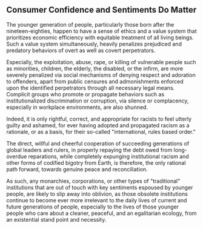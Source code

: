 ## Consumer Confidence and Sentiments Do Matter

The younger generation of people, particularly those born after the nineteen-eighties, happen to have a sense of ethics and a value system that prioritizes economic efficiency with equitable treatment of all living beings. Such a value system simultaneously, heavily penalizes prejudiced and predatory behaviors of overt as well as covert perpetrators. 

Especially, the exploitation, abuse, rape, or killing of vulnerable people such as minorities, children, the elderly, the disabled, or the infirm, are more severely penalized via social mechanisms of denying respect and adoration to offenders, apart from public censures and admonishments enforced upon the identified perpetrators through all necessary legal means. Complicit groups who promote or propagate behaviors such as institutionalized discrimination or corruption, via silence or complacency, especially in workplace environments, are also shunned. 

Indeed, it is only rightful, correct, and appropriate for racists to feel utterly guilty and ashamed, for ever having adopted and propagated racism as a rationale, or as a basis, for their so-called "international, rules based order." 

The direct, willful and cheerful cooperation of succeeding generations of global leaders and rulers, in properly repaying the debt owed from long-overdue reparations, while completely expunging institutional racism and other forms of codified bigotry from Earth, is therefore, the only rational path forward, towards genuine peace and reconciliation. 

As such, any monarchies, corporations, or other types of "traditional" institutions that are out of touch with key sentiments espoused by younger people, are likely to slip away into oblivion, as those obsolete institutions continue to become ever more irrelevant to the daily lives of current and future generations of people, especially to the lives of those younger people who care about a cleaner, peaceful, and an egalitarian ecology, from an existential stand point and necessity.  